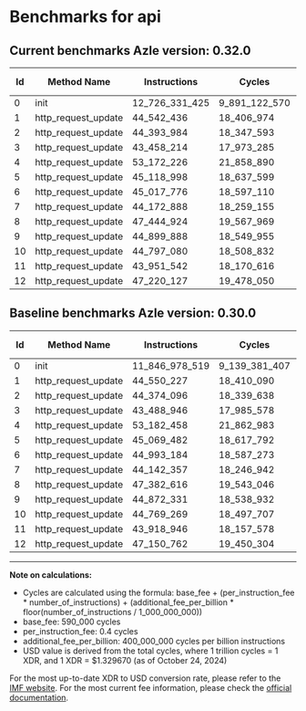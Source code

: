 # Benchmarks for api

## Current benchmarks Azle version: 0.32.0

| Id  | Method Name         | Instructions   | Cycles        | USD           | USD/Million Calls | Change                                |
| --- | ------------------- | -------------- | ------------- | ------------- | ----------------- | ------------------------------------- |
| 0   | init                | 12_726_331_425 | 9_891_122_570 | $0.0131519289 | $13_151.92        | <font color="red">+879_352_906</font> |
| 1   | http_request_update | 44_542_436     | 18_406_974    | $0.0000244752 | $24.47            | <font color="green">-7_791</font>     |
| 2   | http_request_update | 44_393_984     | 18_347_593    | $0.0000243962 | $24.39            | <font color="red">+19_888</font>      |
| 3   | http_request_update | 43_458_214     | 17_973_285    | $0.0000238985 | $23.89            | <font color="green">-30_732</font>    |
| 4   | http_request_update | 53_172_226     | 21_858_890    | $0.0000290651 | $29.06            | <font color="green">-10_232</font>    |
| 5   | http_request_update | 45_118_998     | 18_637_599    | $0.0000247819 | $24.78            | <font color="red">+49_516</font>      |
| 6   | http_request_update | 45_017_776     | 18_597_110    | $0.0000247280 | $24.72            | <font color="red">+24_592</font>      |
| 7   | http_request_update | 44_172_888     | 18_259_155    | $0.0000242787 | $24.27            | <font color="red">+30_531</font>      |
| 8   | http_request_update | 47_444_924     | 19_567_969    | $0.0000260189 | $26.01            | <font color="red">+62_308</font>      |
| 9   | http_request_update | 44_899_888     | 18_549_955    | $0.0000246653 | $24.66            | <font color="red">+27_557</font>      |
| 10  | http_request_update | 44_797_080     | 18_508_832    | $0.0000246106 | $24.61            | <font color="red">+27_811</font>      |
| 11  | http_request_update | 43_951_542     | 18_170_616    | $0.0000241609 | $24.16            | <font color="red">+32_596</font>      |
| 12  | http_request_update | 47_220_127     | 19_478_050    | $0.0000258994 | $25.89            | <font color="red">+69_365</font>      |

## Baseline benchmarks Azle version: 0.30.0

| Id  | Method Name         | Instructions   | Cycles        | USD           | USD/Million Calls |
| --- | ------------------- | -------------- | ------------- | ------------- | ----------------- |
| 0   | init                | 11_846_978_519 | 9_139_381_407 | $0.0121523613 | $12_152.36        |
| 1   | http_request_update | 44_550_227     | 18_410_090    | $0.0000244793 | $24.47            |
| 2   | http_request_update | 44_374_096     | 18_339_638    | $0.0000243857 | $24.38            |
| 3   | http_request_update | 43_488_946     | 17_985_578    | $0.0000239149 | $23.91            |
| 4   | http_request_update | 53_182_458     | 21_862_983    | $0.0000290706 | $29.07            |
| 5   | http_request_update | 45_069_482     | 18_617_792    | $0.0000247555 | $24.75            |
| 6   | http_request_update | 44_993_184     | 18_587_273    | $0.0000247149 | $24.71            |
| 7   | http_request_update | 44_142_357     | 18_246_942    | $0.0000242624 | $24.26            |
| 8   | http_request_update | 47_382_616     | 19_543_046    | $0.0000259858 | $25.98            |
| 9   | http_request_update | 44_872_331     | 18_538_932    | $0.0000246507 | $24.65            |
| 10  | http_request_update | 44_769_269     | 18_497_707    | $0.0000245958 | $24.59            |
| 11  | http_request_update | 43_918_946     | 18_157_578    | $0.0000241436 | $24.14            |
| 12  | http_request_update | 47_150_762     | 19_450_304    | $0.0000258625 | $25.86            |

---

**Note on calculations:**

- Cycles are calculated using the formula: base_fee + (per_instruction_fee \* number_of_instructions) + (additional_fee_per_billion \* floor(number_of_instructions / 1_000_000_000))
- base_fee: 590_000 cycles
- per_instruction_fee: 0.4 cycles
- additional_fee_per_billion: 400_000_000 cycles per billion instructions
- USD value is derived from the total cycles, where 1 trillion cycles = 1 XDR, and 1 XDR = $1.329670 (as of October 24, 2024)

For the most up-to-date XDR to USD conversion rate, please refer to the [IMF website](https://www.imf.org/external/np/fin/data/rms_sdrv.aspx).
For the most current fee information, please check the [official documentation](https://internetcomputer.org/docs/current/developer-docs/gas-cost#execution).
